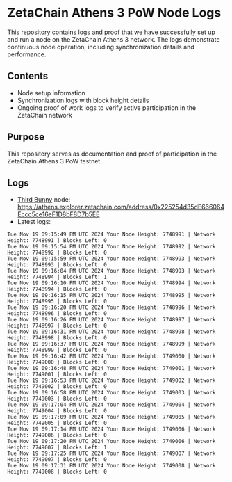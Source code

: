 # ZetaChain Athens 3 PoW Node Logs
This repository contains logs and proof that we have successfully set up and run a node on the ZetaChain Athens 3 network. The logs demonstrate continuous node operation, including synchronization details and performance.

## Contents
- Node setup information
- Synchronization logs with block height details
- Ongoing proof of work logs to verify active participation in the ZetaChain network

## Purpose
This repository serves as documentation and proof of participation in the ZetaChain Athens 3 PoW testnet.

## Logs

- [Third Bunny](https://thirdbunny.xyz/) node: https://athens.explorer.zetachain.com/address/0x225254d35dE666064Eccc5ce16eF1D8bF8D7b5EE
- Latest logs:
```
Tue Nov 19 09:15:49 PM UTC 2024 Your Node Height: 7748991 | Network Height: 7748991 | Blocks Left: 0
Tue Nov 19 09:15:54 PM UTC 2024 Your Node Height: 7748992 | Network Height: 7748992 | Blocks Left: 0
Tue Nov 19 09:15:59 PM UTC 2024 Your Node Height: 7748993 | Network Height: 7748993 | Blocks Left: 0
Tue Nov 19 09:16:04 PM UTC 2024 Your Node Height: 7748993 | Network Height: 7748994 | Blocks Left: 1
Tue Nov 19 09:16:10 PM UTC 2024 Your Node Height: 7748994 | Network Height: 7748994 | Blocks Left: 0
Tue Nov 19 09:16:15 PM UTC 2024 Your Node Height: 7748995 | Network Height: 7748995 | Blocks Left: 0
Tue Nov 19 09:16:20 PM UTC 2024 Your Node Height: 7748996 | Network Height: 7748996 | Blocks Left: 0
Tue Nov 19 09:16:26 PM UTC 2024 Your Node Height: 7748997 | Network Height: 7748997 | Blocks Left: 0
Tue Nov 19 09:16:31 PM UTC 2024 Your Node Height: 7748998 | Network Height: 7748998 | Blocks Left: 0
Tue Nov 19 09:16:37 PM UTC 2024 Your Node Height: 7748999 | Network Height: 7748999 | Blocks Left: 0
Tue Nov 19 09:16:42 PM UTC 2024 Your Node Height: 7749000 | Network Height: 7749000 | Blocks Left: 0
Tue Nov 19 09:16:48 PM UTC 2024 Your Node Height: 7749001 | Network Height: 7749001 | Blocks Left: 0
Tue Nov 19 09:16:53 PM UTC 2024 Your Node Height: 7749002 | Network Height: 7749002 | Blocks Left: 0
Tue Nov 19 09:16:58 PM UTC 2024 Your Node Height: 7749003 | Network Height: 7749003 | Blocks Left: 0
Tue Nov 19 09:17:04 PM UTC 2024 Your Node Height: 7749004 | Network Height: 7749004 | Blocks Left: 0
Tue Nov 19 09:17:09 PM UTC 2024 Your Node Height: 7749005 | Network Height: 7749005 | Blocks Left: 0
Tue Nov 19 09:17:14 PM UTC 2024 Your Node Height: 7749006 | Network Height: 7749006 | Blocks Left: 0
Tue Nov 19 09:17:20 PM UTC 2024 Your Node Height: 7749006 | Network Height: 7749007 | Blocks Left: 1
Tue Nov 19 09:17:25 PM UTC 2024 Your Node Height: 7749007 | Network Height: 7749007 | Blocks Left: 0
Tue Nov 19 09:17:31 PM UTC 2024 Your Node Height: 7749008 | Network Height: 7749008 | Blocks Left: 0
```
